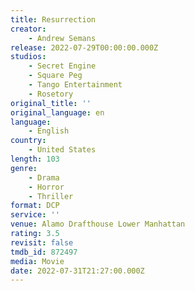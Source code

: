 ```yaml
---
title: Resurrection
creator:
    - Andrew Semans
release: 2022-07-29T00:00:00.000Z
studios:
    - Secret Engine
    - Square Peg
    - Tango Entertainment
    - Rosetory
original_title: ''
original_language: en
language:
    - English
country:
    - United States
length: 103
genre:
    - Drama
    - Horror
    - Thriller
format: DCP
service: ''
venue: Alamo Drafthouse Lower Manhattan
rating: 3.5
revisit: false
tmdb_id: 872497
media: Movie
date: 2022-07-31T21:27:00.000Z
---
```

